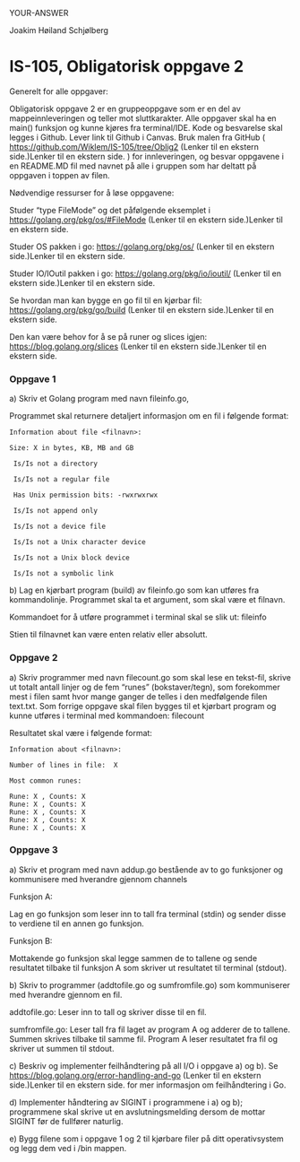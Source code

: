 YOUR-ANSWER

Joakim Høiland Schjølberg







# IS-105, Obligatorisk oppgave 2

Generelt for alle oppgaver:

Obligatorisk oppgave 2 er en gruppeoppgave som er en del av mappeinnleveringen og teller mot sluttkarakter.
Alle oppgaver skal ha en main() funksjon og kunne kjøres fra terminal/IDE.
Kode og  besvarelse skal legges i Github. Lever link til Github i Canvas.
Bruk malen fra GitHub ( https://github.com/Wiklem/IS-105/tree/Oblig2 (Lenker til en ekstern side.)Lenker til en ekstern side. ) for innleveringen, og besvar oppgavene i en README.MD fil med navnet på alle i gruppen som har deltatt på oppgaven i toppen av filen.
 

Nødvendige ressurser for å løse oppgavene:

Studer “type FileMode” og det påfølgende eksemplet i https://golang.org/pkg/os/#FileMode (Lenker til en ekstern side.)Lenker til en ekstern side.

Studer OS pakken i go: https://golang.org/pkg/os/ (Lenker til en ekstern side.)Lenker til en ekstern side.

Studer IO/IOutil pakken i go: https://golang.org/pkg/io/ioutil/ (Lenker til en ekstern side.)Lenker til en ekstern side.

Se hvordan man kan bygge en go fil til en kjørbar fil: https://golang.org/pkg/go/build (Lenker til en ekstern side.)Lenker til en ekstern side.

Den kan være behov for å se på runer og slices igjen: https://blog.golang.org/slices (Lenker til en ekstern side.)Lenker til en ekstern side.

 

### Oppgave 1
a) Skriv et Golang program med navn fileinfo.go​,

Programmet skal returnere detaljert informasjon om en fil i følgende format:

 
```
Information about file <filnavn>:

Size: X in bytes, KB, MB and GB

 Is/Is not a directory

 Is/Is not a regular file

 Has Unix permission bits: -rwxrwxrwx

 Is/Is not append only

 Is/Is not a device file

 Is/Is not a Unix character device

 Is/Is not a Unix block device

 Is/Is not a symbolic link
```

b) Lag en kjørbart program (build) av fileinfo.go som kan utføres fra kommandolinje. Programmet skal ta et argument, som skal være et filnavn.

Kommandoet for å utføre programmet i terminal skal se slik ut: fileinfo <filnavn>

Stien til filnavnet kan være enten relativ eller absolutt.


### Oppgave 2
a) Skriv programmer med navn filecount.go som skal lese en tekst-fil, skrive ut totalt antall linjer og de fem “runes” (bokstaver/tegn), som forekommer mest i filen samt hvor mange ganger de telles i den medfølgende filen text.txt. Som forrige oppgave skal filen bygges til et kjørbart program og kunne utføres i terminal med kommandoen: filecount  <filnavn>

Resultatet skal være i følgende format:
```
Information about <filnavn>:

Number of lines in file:  X

Most common runes:

Rune: X , Counts: X
Rune: X , Counts: X
Rune: X , Counts: X
Rune: X , Counts: X
Rune: X , Counts: X
```

### Oppgave 3
a) Skriv et program med navn addup.go bestående av to go funksjoner og kommunisere med hverandre gjennom channels

 

Funksjon A:

Lag en go funksjon som leser inn to tall fra terminal (stdin) og sender disse to verdiene til en annen go funksjon.

 

Funksjon B:

Mottakende go funksjon skal legge sammen de to tallene og sende resultatet tilbake til funksjon A som skriver ut resultatet til terminal (stdout).

 

b) Skriv to programmer (addtofile.go og sumfromfile.go) som kommuniserer med hverandre gjennom en fil.

 

addtofile.go: Leser inn to tall og skriver disse til en fil.

 

sumfromfile.go: Leser tall fra fil laget av program A og adderer de to tallene. Summen skrives tilbake til samme fil. Program A leser resultatet fra fil og skriver ut summen til stdout.

 

c) Beskriv og implementer feilhåndtering på all I/O i oppgave a) og b). Se https://blog.golang.org/error-handling-and-go (Lenker til en ekstern side.)Lenker til en ekstern side. for mer informasjon om feilhåndtering i Go.

d) Implementer håndtering av SIGINT i programmene i a) og b); programmene skal skrive ut en avslutningsmelding dersom de mottar SIGINT før de fullfører naturlig.

e) Bygg filene som i oppgave 1 og 2 til kjørbare filer på ditt operativsystem og legg dem ved i /bin mappen.
